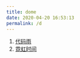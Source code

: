```yaml
---
title: dome
date: 2020-04-20 16:53:13
permalink: /d
---
```



1. [代码雨](/dome/cmatrix.html)
2. [霓虹时间](/dome/lightTime.html)